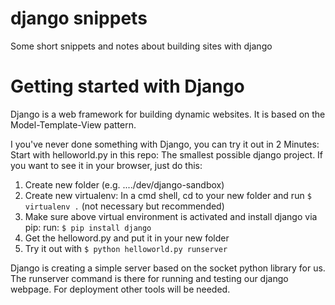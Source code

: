 # django snippets
Some short snippets and notes about building sites with django

# Getting started with Django
Django is a web framework for building dynamic websites. It is based on the Model-Template-View pattern.

I you've never done something with Django, you can try it out in 2 Minutes:
Start with helloworld.py in this repo:
The smallest possible django project. If you want to see it in your browser, just do this:

1. Create new folder (e.g. ..../dev/django-sandbox)
2. Create new virtualenv: In a cmd shell, cd to your new folder and run `$ virtualenv .` (not necessary but recommended)
3. Make sure above virtual environment is activated and install django via pip: run: `$ pip install django`
4. Get the helloword.py and put it in your new folder 
5. Try it out with `$ python helloworld.py runserver`

Django is creating a simple server based on the socket python library for us.
The runserver command is there for running and testing our django webpage.
For deployment other tools will be needed.
